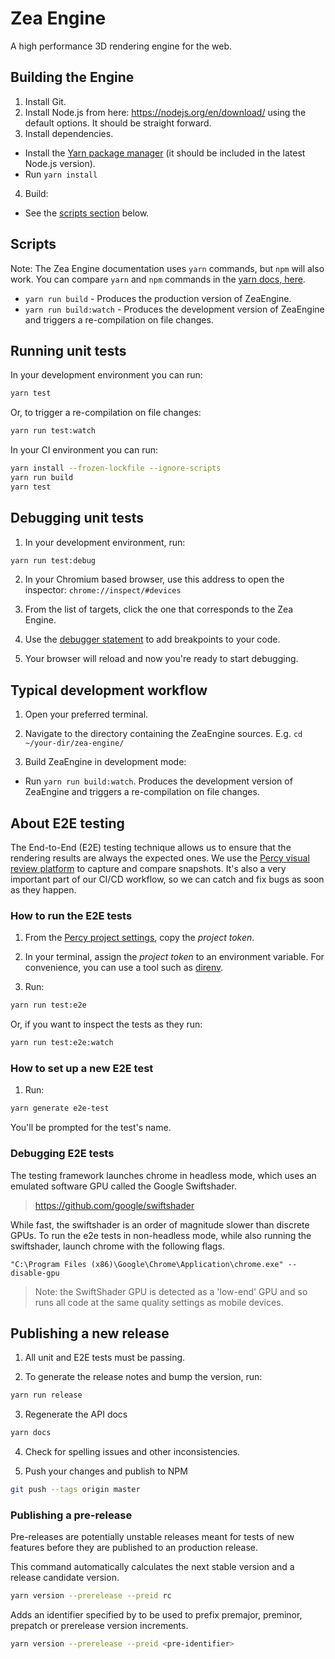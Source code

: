 # Zea Engine

A high performance 3D rendering engine for the web.

## Building the Engine 

1. Install Git.
2. Install Node.js from here: https://nodejs.org/en/download/ using the default options. It should be straight forward.
3. Install dependencies.

- Install the [Yarn package manager](https://yarnpkg.com/) (it should be included in the latest Node.js version).
- Run `yarn install`

4. Build:

- See the [scripts section](#scripts) below.

## Scripts

Note: The Zea Engine documentation uses `yarn` commands, but `npm` will also work. You can compare `yarn` and `npm` commands in the [yarn docs, here](https://yarnpkg.com/en/docs/migrating-from-npm#toc-cli-commands-comparison).

- `yarn run build` - Produces the production version of ZeaEngine.
- `yarn run build:watch` - Produces the development version of ZeaEngine and triggers a re-compilation on file changes.

## Running unit tests

In your development environment you can run:

```bash
yarn test
```

Or, to trigger a re-compilation on file changes:

```bash
yarn run test:watch
```

In your CI environment you can run:

```bash
yarn install --frozen-lockfile --ignore-scripts
yarn run build
yarn test
```

## Debugging unit tests

1. In your development environment, run:

```bash
yarn run test:debug
```

2. In your Chromium based browser, use this address to open the inspector: `chrome://inspect/#devices`

3. From the list of targets, click the one that corresponds to the Zea Engine.

4. Use the [debugger statement](https://developer.mozilla.org/en-US/docs/Web/JavaScript/Reference/Statements/debugger) to add breakpoints to your code.

5. Your browser will reload and now you're ready to start debugging.

## Typical development workflow

1. Open your preferred terminal.

2. Navigate to the directory containing the ZeaEngine sources. E.g. `cd ~/your-dir/zea-engine/`

3. Build ZeaEngine in development mode:

- Run `yarn run build:watch`. Produces the development version of ZeaEngine and triggers a re-compilation on file changes.

## About E2E testing

The End-to-End (E2E) testing technique allows us to ensure that the rendering results are always the expected ones.
We use the [Percy visual review platform](https://percy.io/) to capture and compare snapshots.
It's also a very important part of our CI/CD workflow, so we can catch and fix bugs as soon as they happen.

### How to run the E2E tests

1. From the [Percy project settings](https://percy.io/36dba56e/zea-engine/settings), copy the _project token_.

2. In your terminal, assign the _project token_ to an environment variable. For convenience, you can use a tool such as [direnv](https://direnv.net/).

3. Run:

```bash
yarn run test:e2e
```

Or, if you want to inspect the tests as they run:

```bash
yarn run test:e2e:watch
```

### How to set up a new E2E test

1. Run:

```bash
yarn generate e2e-test
```

You'll be prompted for the test's name.

### Debugging E2E tests

The testing framework launches chrome in headless mode, which uses an emulated software GPU called the Google Swiftshader. 
 > https://github.com/google/swiftshader

 While fast, the swiftshader is an order of magnitude slower than discrete GPUs. To run the e2e tests in non-headless mode, while also running the swiftshader, launch chrome with the following flags.

 ```
 "C:\Program Files (x86)\Google\Chrome\Application\chrome.exe" --disable-gpu
 ```

 > Note: the SwiftShader GPU is detected as a 'low-end' GPU and so runs all code at the same quality settings as mobile devices. 

## Publishing a new release

1. All unit and E2E tests must be passing.

2. To generate the release notes and bump the version, run:
```bash
yarn run release
```

3. Regenerate the API docs
```bash
yarn docs
```

4. Check for spelling issues and other inconsistencies.

5. Push your changes and publish to NPM
```bash
git push --tags origin master
```

### Publishing a pre-release

Pre-releases are potentially unstable releases meant for tests of new features before they are published to an production release.

This command automatically calculates the next stable version and a release candidate version.

```bash
yarn version --prerelease --preid rc
```

Adds an identifier specified by <pre-identifier> to be used to prefix premajor, preminor, prepatch or prerelease version increments.
```bash
yarn version --prerelease --preid <pre-identifier>
```


